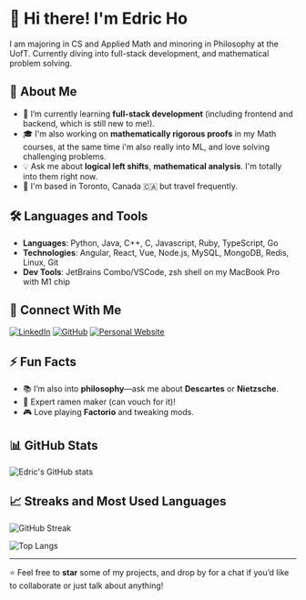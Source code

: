# 👋 Hi there! I'm Edric Ho 

I am majoring in CS and Applied Math and minoring in Philosophy at the UofT. Currently diving into full-stack development, and mathematical problem solving.

## 🚀 About Me

- 🌱 I’m currently learning **full-stack development** (including frontend and backend, which is still new to me!).
- 🎓 I'm also working on **mathematically rigorous proofs** in my Math courses, at the same time i'm also really into ML, and love solving challenging problems.
- 💡 Ask me about **logical left shifts**, **mathematical analysis**. I'm totally into them right now.
- 📍 I'm based in Toronto, Canada 🇨🇦 but travel frequently.

## 🛠️ Languages and Tools
- **Languages**: Python, Java, C++, C, Javascript, Ruby, TypeScript, Go
- **Technologies**: Angular, React, Vue, Node.js, MySQL, MongoDB, Redis, Linux, Git
- **Dev Tools**: JetBrains Combo/VSCode, zsh shell on my MacBook Pro with M1 chip

## 🔗 Connect With Me
[![LinkedIn](https://img.shields.io/badge/LinkedIn-blue?style=for-the-badge&logo=linkedin)](https://www.linkedin.com/in/edric-ho-9868b11a0/)
[![GitHub](https://img.shields.io/badge/GitHub-black?style=for-the-badge&logo=github)](https://github.com/edric-ho)
[![Personal Website](https://img.shields.io/badge/Website-orange?style=for-the-badge&logo=google-chrome)](https://edricho.me)

## ⚡ Fun Facts

- 📚 I’m also into **philosophy**—ask me about **Descartes** or **Nietzsche**.
- 🍜 Expert ramen maker (can vouch for it)! 
- 🎮 Love playing **Factorio** and tweaking mods.

## 📊 GitHub Stats

![Edric's GitHub stats](https://github-readme-stats.vercel.app/api?username=edric-ho&show_icons=true&theme=radical)

## 📈 Streaks and Most Used Languages

![GitHub Streak](https://github-readme-streak-stats.herokuapp.com/?user=edric-ho&theme=dark)

![Top Langs](https://github-readme-stats.vercel.app/api/top-langs/?username=edric-ho&layout=compact&theme=radical)

---

⭐️ Feel free to **star** some of my projects, and drop by for a chat if you’d like to collaborate or just talk about anything!
